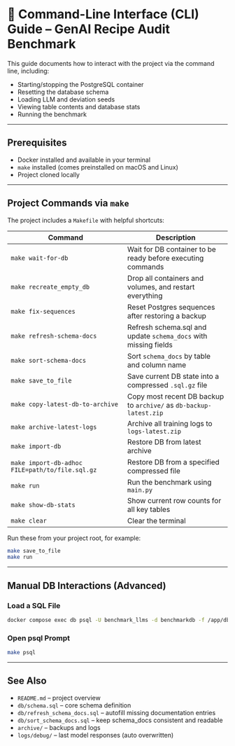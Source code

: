 # 🧰 Command-Line Interface (CLI) Guide – GenAI Recipe Audit Benchmark

This guide documents how to interact with the project via the command line, including:
- Starting/stopping the PostgreSQL container
- Resetting the database schema
- Loading LLM and deviation seeds
- Viewing table contents and database stats
- Running the benchmark

---

## Prerequisites

- Docker installed and available in your terminal
- `make` installed (comes preinstalled on macOS and Linux)
- Project cloned locally

---

## Project Commands via `make`

The project includes a `Makefile` with helpful shortcuts:

| Command                      | Description                                                   |
|------------------------------|---------------------------------------------------------------|
| `make wait-for-db`           | Wait for DB container to be ready before executing commands   |
| `make recreate_empty_db`     | Drop all containers and volumes, and restart everything        |
| `make fix-sequences`         | Reset Postgres sequences after restoring a backup             |
| `make refresh-schema-docs`   | Refresh schema.sql and update `schema_docs` with missing fields |
| `make sort-schema-docs`      | Sort `schema_docs` by table and column name                   |
| `make save_to_file`          | Save current DB state into a compressed `.sql.gz` file         |
| `make copy-latest-db-to-archive` | Copy most recent DB backup to `archive/` as `db-backup-latest.zip` |
| `make archive-latest-logs`   | Archive all training logs to `logs-latest.zip`                |
| `make import-db`             | Restore DB from latest archive                                |
| `make import-db-adhoc FILE=path/to/file.sql.gz` | Restore DB from a specified compressed file      |
| `make run`                   | Run the benchmark using `main.py`                             |
| `make show-db-stats`         | Show current row counts for all key tables                    |
| `make clear`                 | Clear the terminal                                            |

Run these from your project root, for example:

```bash
make save_to_file
make run
```

---

## Manual DB Interactions (Advanced)

### Load a SQL File
```bash
docker compose exec db psql -U benchmark_llms -d benchmarkdb -f /app/db/some_script.sql
```

### Open psql Prompt
```bash
make psql
```

---

## See Also

- `README.md` – project overview
- `db/schema.sql` – core schema definition
- `db/refresh_schema_docs.sql` – autofill missing documentation entries
- `db/sort_schema_docs.sql` – keep schema_docs consistent and readable
- `archive/` – backups and logs
- `logs/debug/` – last model responses (auto overwritten)